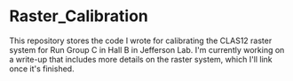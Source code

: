 # Raster_Calibration

This repository stores the code I wrote for calibrating the CLAS12 raster system for Run Group C in Hall B in Jefferson Lab. I'm currently working on a write-up that includes more details on the raster system, which I'll link once it's finished.
